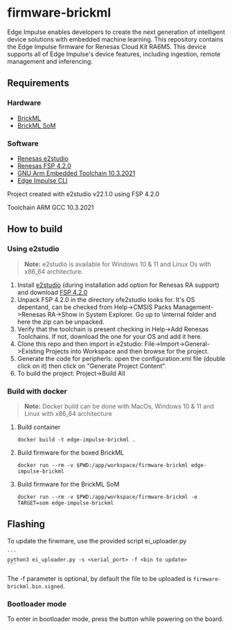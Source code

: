 # firmware-brickml
Edge Impulse enables developers to create the next generation of intelligent device solutions with embedded machine learning. This repository contains the Edge Impulse firmware for Renesas Cloud Kit RA6M5. This device supports all of Edge Impulse's device features, including ingestion, remote management and inferencing.

## Requirements

### Hardware

* [BrickML](https://www.edgeimpulse.com/reference-designs/brickml)
* [BrickML SoM](https://eu.mouser.com/new/reloc/reloc-brick-ml-system-on-module/)

### Software
* [Renesas e2studio](https://www.renesas.com/us/en/software-tool/e-studio)
* [Renesas FSP 4.2.0](https://github.com/renesas/fsp/releases/tag/v4.2.0)
* [GNU Arm Embedded Toolchain 10.3.2021](https://developer.arm.com/downloads/-/gnu-rm)
* [Edge Impulse CLI](https://docs.edgeimpulse.com/docs/cli-installation)

Project created with e2studio v22.1.0 using FSP 4.2.0

Toolchain ARM GCC 10.3.2021

## How to build

### Using e2studio

> **Note:** e2studio is available for Windows 10 & 11 and Linux Os with x86_64 architecture.

1. Install [e2studio](https://www.renesas.com/us/en/software-tool/e-studio) (during installation add option for Renesas RA support) and download [FSP 4.2.0](https://github.com/renesas/fsp/releases/tag/v3.5.0)
1. Unpack FSP 4.2.0 in the directory ofe2studio looks for. It's OS depentand, can be checked from Help->CMSIS Packs Management->Renesas RA->Show in System Explorer. Go up to \internal folder and here the zip can be unpacked.
1. Verify that the toolchain is present checking in Help->Add Renesas Toolchains. If not, download the one for your OS and add it here.
1. Clone this repo and then import in e2studio: File->Import->General->Existing Projects into Workspace and then browse for the project.
1. Generate the code for peripherls: open the configuration.xml file (double click on it) then click on "Generate Project Content".
1. To build the project: Project->Build All


### Build with docker

> **Note:** Docker build can be done with MacOs, Windows 10 & 11 and Linux with x86_64 architecture

1. Build container

    ```
    docker build -t edge-impulse-brickml .
    ```

1. Build firmware for the boxed BrickML

    ```
    docker run --rm -v $PWD:/app/workspace/firmware-brickml edge-impulse-brickml
    ```

1. Build firmware for the BrickML SoM

    ```
    docker run --rm -v $PWD:/app/workspace/firmware-brickml -e TARGET=som edge-impulse-brickml
    ```

## Flashing

To update the firwmare, use the provided script ei_uploader.py

    ```
    python3 ei_uploader.py -s <serial_port> -f <bin to update>
    ```

The -f parameter is optional, by default the file to be uploaded is `firmware-brickml.bin.signed`.

### Bootloader mode

To enter in bootloader mode, press the button while powering on the board.
